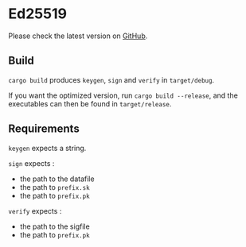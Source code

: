 # Ed25519

Please check the latest version on [GitHub](github.com/leo-leesco/Crypto-TD5).

## Build

`cargo build` produces `keygen`, `sign` and `verify` in `target/debug`.

If you want the optimized version, run `cargo build --release`, and the executables can then be found in `target/release`.

## Requirements

`keygen` expects a string.

`sign` expects :
- the path to the datafile
- the path to `prefix.sk`
- the path to `prefix.pk`

`verify` expects :
- the path to the sigfile
- the path to `prefix.pk`
